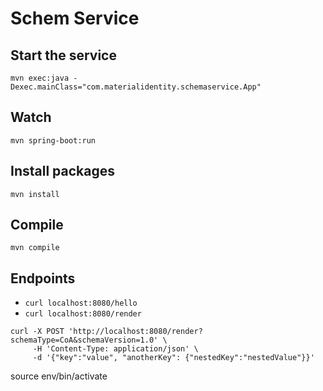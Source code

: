# Schem Service


## Start the service
`mvn exec:java -Dexec.mainClass="com.materialidentity.schemaservice.App"`

## Watch
`mvn spring-boot:run`

## Install packages
`mvn install`

## Compile
`mvn compile`

## Endpoints
- `curl localhost:8080/hello`
- `curl localhost:8080/render`

```
curl -X POST 'http://localhost:8080/render?schemaType=CoA&schemaVersion=1.0' \
     -H 'Content-Type: application/json' \
     -d '{"key":"value", "anotherKey": {"nestedKey":"nestedValue"}}'
```




source env/bin/activate
